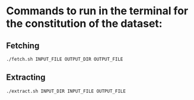 # Commands to run in the terminal for the constitution of the dataset:

## Fetching
```
./fetch.sh INPUT_FILE OUTPUT_DIR OUTPUT_FILE
```


## Extracting 
```
./extract.sh INPUT_DIR INPUT_FILE OUTPUT_FILE
```
